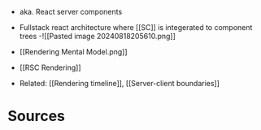 - aka. React server components
- Fullstack react architecture where [[SC]] is integerated to component trees
    -![[Pasted image 20240818205610.png]]
- [[Rendering Mental Model.png]]
- [[RSC Rendering]]

- Related: [[Rendering timeline]], [[Server-client boundaries]]
# Sources

 